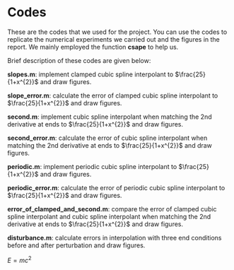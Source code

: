 # Codes

These are the codes that we used for the project. You can use the codes to replicate 
the numerical experiments we carried out and the figures in the report. We mainly employed 
the function **csape** to help us.

Brief description of these codes are given below:

**slopes.m**: implement clamped cubic spline interpolant to $\frac{25}{1+x^{2}}$ and 
draw figures.

**slope_error.m**: calculate the error of clamped cubic spline interpolant to $\frac{25}{1+x^{2}}$
and draw figures.

**second.m**: implement cubic spline interpolant when matching the 2nd derivative at ends 
to $\frac{25}{1+x^{2}}$ and 
draw figures.

**second_error.m**: calculate the error of cubic spline interpolant when matching the 2nd derivative at ends 
to $\frac{25}{1+x^{2}}$ and 
draw figures.

**periodic.m**: implement periodic cubic spline interpolant to $\frac{25}{1+x^{2}}$ and draw figures.

**periodic_error.m**:
calculate the error of periodic cubic spline interpolant
to $\frac{25}{1+x^{2}}$ and 
draw figures.

**error_of_clamped_and_second.m**:
compare the error of clamped cubic spline interpolant and cubic spline interpolant when matching the 2nd derivative at ends
to $\frac{25}{1+x^{2}}$ and 
draw figures.

**disturbance.m**:
calculate errors in interpolation with three end conditions before and after perturbation and draw figures.


$E = mc^2$










